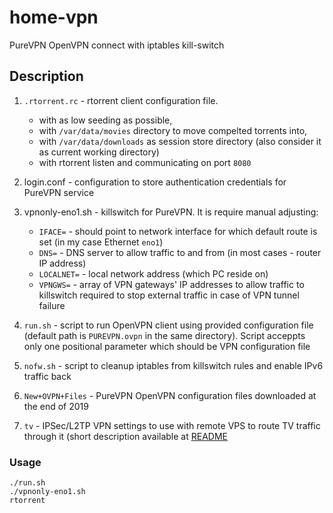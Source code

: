 # home-vpn
PureVPN OpenVPN connect with iptables kill-switch

## Description

1. `.rtorrent.rc` - rtorrent client configuration file. 
    * with as low seeding as possible,
    * with `/var/data/movies` directory to move compelted torrents into,
    * with `/var/data/downloads` as session store directory (also consider it as current working directory)
    * with rtorrent listen and communicating on port `8080`

2. login.conf - configuration to store authentication credentials for PureVPN service

3. vpnonly-eno1.sh - killswitch for PureVPN. It is require manual adjusting:
    * `IFACE=` - should point to network interface for which default route is set (in my case Ethernet `eno1`)
    * `DNS=` - DNS server to allow traffic to and from (in most cases - router IP address)
    * `LOCALNET=` - local network address (which PC reside on)
    * `VPNGWS=` - array of VPN gateways' IP addresses to allow traffic to
    killswitch required to stop external traffic in case of VPN tunnel failure

4. `run.sh` - script to run OpenVPN client using provided configuration file (default path is `PUREVPN.ovpn` in the same directory). Script acceppts only one positional parameter which should be VPN configuration file

5. `nofw.sh` - script to cleanup iptables from killswitch rules and enable IPv6 traffic back

6. `New+OVPN+Files` - PureVPN OpenVPN configuration files downloaded at the end of 2019

7. `tv` - IPSec/L2TP VPN settings to use with remote VPS to route TV traffic through it (short description available at [README](tv/README.md)

### Usage

```
./run.sh
./vpnonly-eno1.sh
rtorrent
```


